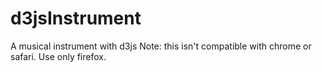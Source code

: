 # d3jsInstrument
A musical instrument with d3js 
Note: this isn't compatible with chrome or safari. Use only firefox.
